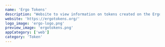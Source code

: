 ```yaml
---
name: 'Ergo Tokens'
description: "Website to view information on tokens created on the Ergo blockchain."
website: 'https://ergotokens.org/'
logo_image: 'ergo-logo.png'
preview_image: 'ergotokens.png'
appCategory: ['web']
category: 'Token'
---
```

